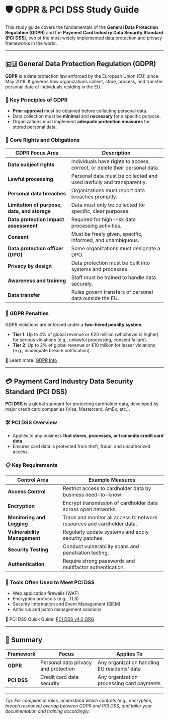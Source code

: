 # 🛡️ GDPR & PCI DSS Study Guide

This study guide covers the fundamentals of the **General Data Protection Regulation (GDPR)** and the **Payment Card Industry Data Security Standard (PCI DSS)**, two of the most widely implemented data protection and privacy frameworks in the world.

---

## 🇪🇺 General Data Protection Regulation (GDPR)

**GDPR** is a data protection law enforced by the European Union (EU) since May 2018. It governs how organizations collect, store, process, and transfer personal data of individuals residing in the EU.

### 📌 Key Principles of GDPR

- **Prior approval** must be obtained before collecting personal data.
- Data collection must be **minimal** and **necessary** for a specific purpose.
- Organizations must implement **adequate protection measures** for stored personal data.

### 🔐 Core Rights and Obligations

| GDPR Focus Area | Description |
|------------------|-------------|
| **Data subject rights** | Individuals have rights to access, correct, or delete their personal data. |
| **Lawful processing** | Personal data must be collected and used lawfully and transparently. |
| **Personal data breaches** | Organizations must report data breaches promptly. |
| **Limitation of purpose, data, and storage** | Data must only be collected for specific, clear purposes. |
| **Data protection impact assessment** | Required for high-risk data processing activities. |
| **Consent** | Must be freely given, specific, informed, and unambiguous. |
| **Data protection officer (DPO)** | Some organizations must designate a DPO. |
| **Privacy by design** | Data protection must be built into systems and processes. |
| **Awareness and training** | Staff must be trained to handle data securely. |
| **Data transfer** | Rules govern transfers of personal data outside the EU. |

### 💸 GDPR Penalties

GDPR violations are enforced under a **two-tiered penalty system**:
- **Tier 1**: Up to 4% of global revenue or €20 million (whichever is higher) for serious violations (e.g., unlawful processing, consent failure).
- **Tier 2**: Up to 2% of global revenue or €10 million for lesser violations (e.g., inadequate breach notification).

🔗 Learn more: [GDPR Info](https://gdpr-info.eu/)

---

## 💳 Payment Card Industry Data Security Standard (PCI DSS)

**PCI DSS** is a global standard for protecting cardholder data, developed by major credit card companies (Visa, Mastercard, AmEx, etc.).

### 🛠 PCI DSS Overview

- Applies to any business **that stores, processes, or transmits credit card data**.
- Ensures card data is protected from theft, fraud, and unauthorized access.

### 📋 Key Requirements

| Control Area | Example Measures |
|--------------|------------------|
| **Access Control** | Restrict access to cardholder data by business need-to-know. |
| **Encryption** | Encrypt transmission of cardholder data across open networks. |
| **Monitoring and Logging** | Track and monitor all access to network resources and cardholder data. |
| **Vulnerability Management** | Regularly update systems and apply security patches. |
| **Security Testing** | Conduct vulnerability scans and penetration testing. |
| **Authentication** | Require strong passwords and multifactor authentication. |

### 🔐 Tools Often Used to Meet PCI DSS
- Web application firewalls (WAF)
- Encryption protocols (e.g., TLS)
- Security Information and Event Management (SIEM)
- Antivirus and patch management solutions

🔗 PCI DSS Quick Guide: [PCI DSS v4.0 QRG](https://docs-prv.pcisecuritystandards.org/PCI%20DSS/Supporting%20Document/PCI-DSS-v4_x-QRG.pdf)

---

## 🧠 Summary

| Framework | Focus | Applies To |
|----------|-------|------------|
| **GDPR** | Personal data privacy and protection | Any organization handling EU residents’ data |
| **PCI DSS** | Credit card data security | Any organization processing card payments |

---

*Tip: For compliance roles, understand which controls (e.g., encryption, breach response) overlap between GDPR and PCI DSS, and tailor your documentation and training accordingly.*
